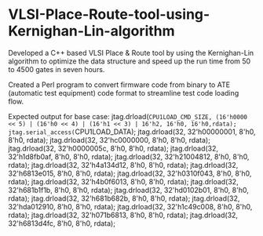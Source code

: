 # VLSI-Place-Route-tool-using-Kernighan-Lin-algorithm
Developed a C++ based VLSI Place &amp; Route tool by using the Kernighan-Lin algorithm to optimize the data structure and speed up the run time from 50 to 4500 gates in seven hours. 

Created a Perl program to convert firmware code from binary to ATE (automatic test equipment) code format to streamline test code loading flow.

Expected output for base case: 
jtag.drload(`CPU1LOAD_CMD_SIZE, (16'h0000 << 5) | (16'h0 << 4) | (16'h1 << 3) | 16'h2, 16'h0, 16'h0,rdata);
jtag.serial_access(`CPU1LOAD_DATA);
jtag.drload(32, 32'h00000001, 8'h0, 8'h0, rdata);
jtag.drload(32, 32'hc0000000, 8'h0, 8'h0, rdata);
jtag.drload(32, 32'h0000005c, 8'h0, 8'h0, rdata);
jtag.drload(32, 32'h1d8fb0af, 8'h0, 8'h0, rdata);
jtag.drload(32, 32'h21004812, 8'h0, 8'h0, rdata);
jtag.drload(32, 32'h4a134d12, 8'h0, 8'h0, rdata);
jtag.drload(32, 32'h6813e015, 8'h0, 8'h0, rdata);
jtag.drload(32, 32'h0310f043, 8'h0, 8'h0, rdata);
jtag.drload(32, 32'h4b0f6013, 8'h0, 8'h0, rdata);
jtag.drload(32, 32'h681b1f1b, 8'h0, 8'h0, rdata);
jtag.drload(32, 32'hd0102b01, 8'h0, 8'h0, rdata);
jtag.drload(32, 32'h681b682b, 8'h0, 8'h0, rdata);
jtag.drload(32, 32'hda012910, 8'h0, 8'h0, rdata);
jtag.drload(32, 32'h1c49c008, 8'h0, 8'h0, rdata);
jtag.drload(32, 32'h071b6813, 8'h0, 8'h0, rdata);
jtag.drload(32, 32'h6813d4fc, 8'h0, 8'h0, rdata);
